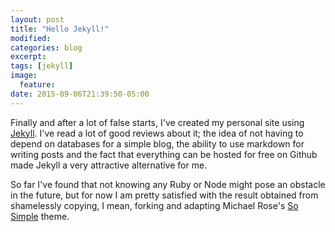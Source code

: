 ```yaml
---
layout: post
title: "Hello Jekyll!"
modified:
categories: blog
excerpt:
tags: [jekyll]
image:
  feature:
date: 2015-09-06T21:39:50-05:00
---
```


Finally and after a lot of false starts, I've created my personal site using [Jekyll](http://jekyllrb.io). I've read a lot of good reviews about it; the idea of not having to depend on databases for a simple blog, the ability to use markdown for writing posts and the fact that everything can be hosted for free on Github made Jekyll a very attractive alternative for me.

So far I've found that not knowing any Ruby or Node might pose an obstacle in the future, but for now I am pretty satisfied with the result obtained from shamelessly copying, I mean, forking and adapting Michael Rose's [So Simple](http://mmistakes.github.io/so-simple-theme) theme.
